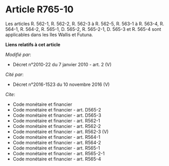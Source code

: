 # Article R765-10

Les articles R. 562-1, R. 562-2, R. 562-3 à R. 562-5, R. 563-1 à R. 563-4, R. 564-1, R. 564-2, R. 565-1, D. 565-2, R.
565-2-1, D. 565-3 et R. 565-4 sont applicables dans les îles Wallis et Futuna.

**Liens relatifs à cet article**

_Modifié par_:

  - Décret n°2010-22 du 7 janvier 2010 - art. 2 (V)

_Cité par_:

  - Décret n°2016-1523 du 10 novembre 2016 (V)

_Cite_:

  - Code monétaire et financier
  - Code monétaire et financier - art. D565-2
  - Code monétaire et financier - art. D565-3
  - Code monétaire et financier - art. R562-1
  - Code monétaire et financier - art. R562-2
  - Code monétaire et financier - art. R562-3 (V)
  - Code monétaire et financier - art. R564-1
  - Code monétaire et financier - art. R564-2
  - Code monétaire et financier - art. R565-1
  - Code monétaire et financier - art. R565-2-1
  - Code monétaire et financier - art. R565-4
